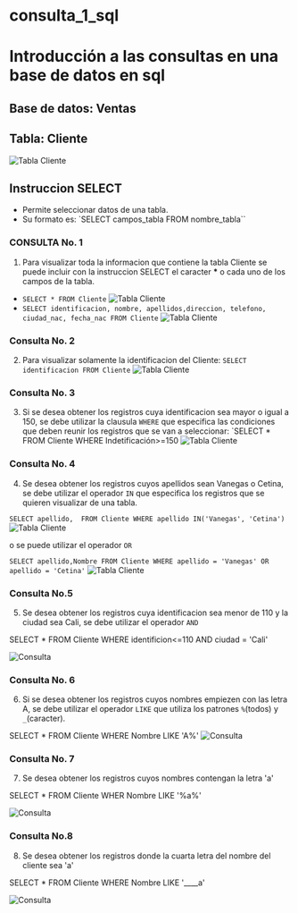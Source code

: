 # consulta_1_sql
# Introducción a las consultas en una base de datos en sql

## Base de datos: Ventas
## Tabla: Cliente

![Tabla Cliente](tabla_cliente.png "Tabla Cliente")

## Instruccion SELECT
- Permite seleccionar datos de una tabla.
- Su formato es: `SELECT campos_tabla FROM nombre_tabla``

### CONSULTA No. 1
1. Para visualizar toda la informacion que contiene la tabla Cliente se puede incluir con la instruccion SELECT el caracter **\*** o cada uno de los campos de la tabla.

- `SELECT * FROM Cliente`
![Tabla Cliente](cliente1_1.png "Tabla consulta1_2")
- `SELECT identificacion, nombre, apellidos,direccion, telefono, ciudad_nac, fecha_nac FROM Cliente`
![Tabla Cliente](consulta1_2.png "Tabla consulta 2")

### Consulta No. 2

2. Para visualizar solamente la identificacion del Cliente: `SELECT identificacion FROM Cliente`
![Tabla Cliente](consulta2.png "Tabla consulta 2")

### Consulta No. 3

3. Si se desea obtener los registros cuya identificacion sea mayor o igual a 150, se debe utilizar la clausula `WHERE` que especifica las condiciones que deben reunir los registros que se van a seleccionar: `SELECT * FROM Cliente WHERE Indetificación>=150
![Tabla Cliente](consulta3.png "Tabla consulta 3")


### Consulta No. 4 

4. Se desea obtener los registros cuyos apellidos sean Vanegas o Cetina, se debe utilizar el operador `IN` que especifica los registros que se quieren visualizar de una tabla.

`SELECT apellido,  FROM Cliente WHERE apellido IN('Vanegas', 'Cetina')`
![Tabla Cliente](consulta4_1.png "Tabla consulta 4_1")


o se puede utilizar el operador `OR`

`SELECT apellido,Nombre FROM Cliente WHERE apellido = 'Vanegas' OR apellido = 'Cetina'` 
![Tabla Cliente](consulta4.png "Tabla consulta 4_2")

### Consulta No.5

5. Se desea obtener los registros cuya identificacion sea menor de 110 y la ciudad sea Cali, se debe utilizar el operador `AND`

SELECT * FROM Cliente WHERE identificion<=110 AND ciudad = 'Cali'

![Consulta](consulta5.png "consulta 5")


### Consulta No. 6

6. Si se desea obtener los registros cuyos nombres empiezen con las letra A, se debe utilizar el operador `LIKE` que utiliza los patrones `%`(todos) y `_`(caracter).

SELECT * FROM Cliente WHERE Nombre LIKE 'A%'
![Consulta](consulta6.png "consulta 6")

### Consulta No. 7

7. Se desea obtener los registros cuyos nombres contengan la letra 'a'

SELECT * FROM Cliente WHER Nombre LIKE '%a%'

![Consulta](CONSULTA7.png "consulta 7")

### Consulta No.8

8. Se desea obtener los registros donde la cuarta letra del nombre del cliente sea 'a'

SELECT * FROM Cliente WHERE Nombre LIKE '____a'

![Consulta](consulta8.png "consulta 8")
